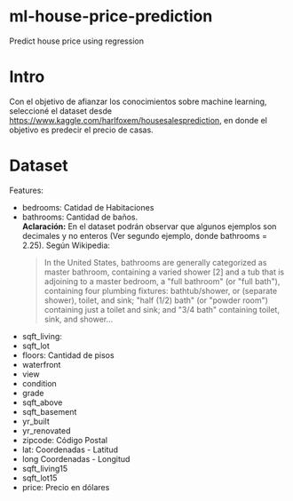 # ml-house-price-prediction
Predict house price using regression

# Intro
Con el objetivo de afianzar los conocimientos sobre machine learning, seleccioné el dataset desde https://www.kaggle.com/harlfoxem/housesalesprediction, en donde el objetivo es predecir el precio de casas.

# Dataset
Features:
<ul>
  <li> bedrooms: Catidad de Habitaciones</li>
  <li> bathrooms: Cantidad de baños. 
        <br />
        <b>Aclaración:</b> En el dataset podrán observar que algunos ejemplos son decimales y no enteros (Ver segundo ejemplo, donde bathrooms = 2.25). 
        Según Wikipedia: <blockquote cite="https://en.wikipedia.org/wiki/Bathroom#Terminology_in_the_United_States">In the United States, bathrooms are generally categorized as master bathroom, containing a varied shower [2] and a tub that is adjoining to a master bedroom, a "full bathroom" (or "full bath"), containing four plumbing fixtures: bathtub/shower, or (separate shower), toilet, and sink; "half (1/2) bath" (or "powder room") containing just a toilet and sink; and "3/4 bath" containing toilet, sink, and shower...<blockquote>
  
  </li>
  <li> sqft_living: </li>
  <li> sqft_lot </li>
  <li> floors: Cantidad de pisos </li>
  <li> waterfront </li>
  <li> view </li>
  <li> condition </li>
  <li> grade </li>
  <li> sqft_above </li>
  <li> sqft_basement </li>
  <li> yr_built </li>
  <li> yr_renovated </li>
  <li> zipcode: Código Postal </li>
  <li> lat: Coordenadas - Latitud </li>
  <li> long Coordenadas - Longitud </li>
  <li> sqft_living15 </li>
  <li> sqft_lot15 </li>
  <li> price: Precio en dólares </li>
</ul>
